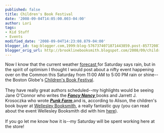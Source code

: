 ```yaml
---
published: false
title: Children's Book Festival
date: '2008-09-04T14:05:00.003-04:00'
author: Lori
tags:
- Kid Stuff
- Events
modified_date: '2008-09-04T14:23:08.879-04:00'
blogger_id: tag:blogger.com,1999:blog-5767374071871443859.post-8577208735697798205
blogger_orig_url: http://brooklinebooksmith.blogspot.com/2008/09/childrens-book-festival.html
---
```


Now I know that the current weather <a href="http://weather.boston.com/">forecast </a>for Saturday says rain, but in the spirit of optimism I thought I would post about a nifty event happening over on the Common this Saturday from 11:00 AM to 5:00 PM rain or shine--the Boston Globe's <a href="http://www.bostonglobe.com/promotions/childrenbookfest/">Children's Book Festival</a>.<br /><br />They have really great authors scheduled--my highlights would be seeing Jane O'Connor who writes the <a href="http://brookline.booksense.com/NASApp/store/Product?s=showproduct&amp;isbn=9780060542092"><strong><em>Fancy Nancy</em></strong> </a>books and Jarrett J. Krosoczka who wrote <a href="http://brookline.booksense.com/NASApp/store/Product?s=showproduct&amp;isbn=9780375824296"><strong><em>Punk Farm</em></strong> </a>and is, according to Alison, the children's book buyer at <a href="http://www.wellesleybooksmith.com/">Wellesley Booksmith</a>, a really fantastic guy (you can read about the event Wellesley Booksmith did with him <a href="http://www.publishersweekly.com/blog/660000266/post/1750016375.html">here</a>).<br /><br />If you go let me know how it is--my Saturday will be spent working here at the store!